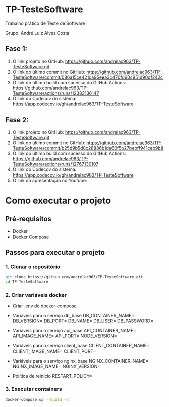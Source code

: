 # TP-TesteSoftware
Trabalho prático de Teste de Software

Grupo: André Luiz Alves Costa

## Fase 1:
1. O link projeto no GitHub: https://github.com/andrelac963/TP-TesteSoftware.git
2. O link do último commit no GitHub: https://github.com/andrelac963/TP-TesteSoftware/commit/086a15ce421ca95eea3c470fd60c951d90df242c
3. O link do último build com sucesso do GitHub Actions: https://github.com/andrelac963/TP-TesteSoftware/actions/runs/12383136147
4. O link do Codecov do sistema: https://app.codecov.io/gh/andrelac963/TP-TesteSoftware

## Fase 2:
1. O link projeto no GitHub: https://github.com/andrelac963/TP-TesteSoftware.git
2. O link do último commit no GitHub: https://github.com/andrelac963/TP-TesteSoftware/commit/b25d9b5d8c28886b1de60f5b27bebff941ceb9b8
3. O link do último build com sucesso do GitHub Actions: https://github.com/andrelac963/TP-TesteSoftware/actions/runs/12767130107
4. O link do Codecov do sistema: https://app.codecov.io/gh/andrelac963/TP-TesteSoftware
5. O link da apresentação no Youtube: 

# Como executar o projeto

## Pré-requisitos

- Docker
- Docker Compose

## Passos para executar o projeto

### 1. Clonar o repositório

```sh
git clone https://github.com/andrelac963/TP-TesteSoftware.git
cd TP-TesteSoftware
```

### 2. Criar variáveis docker
- Criar .env do docker-compose

- Variáveis para o serviço db_base
DB_CONTAINER_NAME=
DB_VERSION=
DB_PORT=
DB_NAME=
DB_USER=
DB_PASSWORD=

- Variáveis para o serviço api_base
API_CONTAINER_NAME=
API_IMAGE_NAME=
API_PORT=
NODE_VERSION=

- Variáveis para o serviço client_base
CLIENT_CONTAINER_NAME=
CLIENT_IMAGE_NAME=
CLIENT_PORT=

- Variáveis para o serviço nginx_base
NGINX_CONTAINER_NAME=
NGINX_IMAGE_NAME=
NGINX_VERSION=

- Política de reinício
RESTART_POLICY=

### 3. Executar containers

```sh
docker-compose up --build -d
```